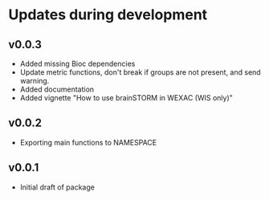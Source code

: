 # Updates during development

## v0.0.3

* Added missing Bioc dependencies
* Update metric functions, don't break if groups are not present, and send warning.
* Added documentation
* Added vignette "How to use brainSTORM in WEXAC (WIS only)"

## v0.0.2

* Exporting main functions to NAMESPACE

## v0.0.1 

* Initial draft of package
